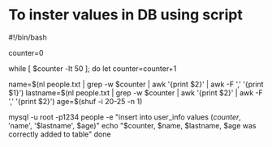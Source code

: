 # To inster values in DB using script 

#!/bin/bash

counter=0

while [ $counter -lt 50 ]; do
   let counter=counter+1

   name=$(nl people.txt | grep -w $counter | awk '{print $2}' | awk -F ',' '{print $1}')
   lastname=$(nl people.txt | grep -w $counter | awk '{print $2}' | awk -F ',' '{print $2}')
   age=$(shuf -i 20-25 -n 1)

   mysql -u root -p1234 people -e "insert into user_info values ($counter, '$name', '$lastname', $age)"
   echo "$counter, $name, $lastname, $age was correctly added to table"
done
